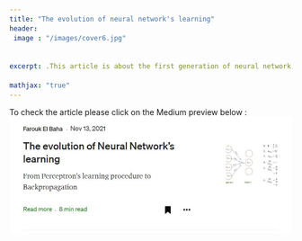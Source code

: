 ```yaml
---
title: "The evolution of neural network's learning"
header:
 image : "/images/cover6.jpg"

  
excerpt: .This article is about the first generation of neural network, how it used to learn and what made advanced AI possible

mathjax: "true"
---
```

To check the article please click on the Medium preview below :  
<a href="https://medium.com/@alfarouk.elbaha/the-evolution-of-neural-networks-learning-from-perceptron-s-learning-procedure-to-c0955a0d38fc" class="image fit"><img src="/images/perceptron/med.JPG" alt=""></a>
